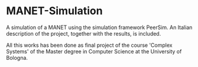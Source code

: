# MANET-Simulation
A simulation of a MANET using the simulation framework PeerSim.
An Italian description of the project, together with the results, is included.

All this works has been done as final project of the course 'Complex Systems' of the Master degree in Computer Science at the University of Bologna.
